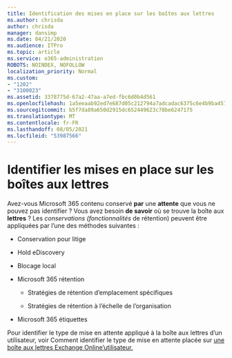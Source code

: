 ```yaml
---
title: Identification des mises en place sur les boîtes aux lettres
ms.author: chrisda
author: chrisda
manager: dansimp
ms.date: 04/21/2020
ms.audience: ITPro
ms.topic: article
ms.service: o365-administration
ROBOTS: NOINDEX, NOFOLLOW
localization_priority: Normal
ms.custom:
- "1202"
- "3100023"
ms.assetid: 3378775d-67a2-47aa-a7ed-fbc6d0b4d561
ms.openlocfilehash: 1a5eeaab92ed7e687d05c212794a7adcadac6375c6e4b9ba4578835d9a9b9ef5
ms.sourcegitcommit: b5f7da89a650d2915dc652449623c78be6247175
ms.translationtype: MT
ms.contentlocale: fr-FR
ms.lasthandoff: 08/05/2021
ms.locfileid: "53987566"
---
```

# <a name="identify-holds-placed-on-mailboxes"></a>Identifier les mises en place sur les boîtes aux lettres

Avez-vous Microsoft 365 contenu conservé **par** une **attente** que vous ne pouvez pas identifier ? Vous avez besoin **de savoir** où se trouve la boîte aux **lettres** ? Les *conservations (fonctionnalités* de rétention) peuvent être appliquées par l’une des méthodes suivantes :
  
- Conservation pour litige

- Hold eDiscovery

- Blocage local

- Microsoft 365 rétention 

  - Stratégies de rétention d’emplacement spécifiques

  - Stratégies de rétention à l’échelle de l’organisation

- Microsoft 365 étiquettes

Pour identifier le type de mise en attente appliqué à la boîte aux lettres d’un utilisateur, voir Comment identifier le type de mise en attente placée sur [une boîte aux lettres Exchange Online’utilisateur.](https://docs.microsoft.com/microsoft-365/compliance/identify-a-hold-on-an-exchange-online-mailbox)
